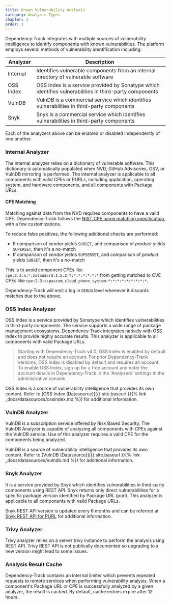 ```yaml
---
title: Known Vulnerability Analysis
category: Analysis Types
chapter: 3
order: 1
---
```


Dependency-Track integrates with multiple sources of vulnerability intelligence to identify components with known 
vulnerabilities. The platform employs several methods of vulnerability identification including:

| Analyzer  | Description                                                                                            |
|-----------|--------------------------------------------------------------------------------------------------------|
| Internal  | Identifies vulnerable components from an internal directory of vulnerable software                     |
| OSS Index | OSS Index is a service provided by Sonatype which identifies vulnerabilities in third-party components |
| VulnDB    | VulnDB is a commercial service which identifies vulnerabilities in third-party components              |
| Snyk      | Snyk is a commercial service which identifies vulnerabilities in third-party components                |

Each of the analyzers above can be enabled or disabled independently of one another.

### Internal Analyzer

The internal analyzer relies on a dictionary of vulnerable software. This dictionary is automatically populated when 
NVD, GitHub Advisories, OSV, or VulnDB mirroring is performed. The internal analyzer is applicable to all components 
with valid CPEs or PURLs, including application, operating system, and hardware components, and all components with
Package URLs.

#### CPE Matching

Matching against data from the NVD requires components to have a valid CPE. Dependency-Track follows
the [NIST CPE name matching specification](https://nvlpubs.nist.gov/nistpubs/Legacy/IR/nistir7696.pdf), 
with a few customizations.

To reduce false positives, the following additional checks are performed:

* If comparison of *vendor* yields `SUBSET`, and comparison of *product* yields `SUPERSET`, then it's a no-match
* If comparison of *vendor* yields `SUPSERSET`, and comparison of *product* yields `SUBSET`, then it's a no-match

This is to avoid component CPEs like `cpe:2.3:a:*:zstandard:1.5.2:*:*:*:*:*:*:*` from getting matched to
CVE CPEs like `cpe:2.3:a:pascom_cloud_phone_system:*:*:*:*:*:*:*:*:*`.

Dependency-Track will emit a log in `DEBUG` level whenever it discards matches due to the above.

### OSS Index Analyzer

OSS Index is a service provided by Sonatype which identifies vulnerabilities in third-party components. The service 
supports a wide range of package management ecosystems. Dependency-Track integrates natively with OSS Index to provide 
highly accurate results. This analyzer is applicable to all components with valid Package URLs.

> Starting with Dependency-Track v4.0, OSS Index is enabled by default and does not require an account. For prior 
> Dependency-Track versions, OSS Index is disabled by default and requires an account. To enable OSS Index, 
> sign up for a free account and enter the account details in Dependency-Track in the 'Analyzers' settings in the 
> administrative console.

OSS Index is a source of vulnerability intelligence that provides its own content. Refer to 
[OSS Index (Datasource)]({{ site.baseurl }}{% link _docs/datasources/ossindex.md %}) for additional information.

### VulnDB Analyzer

VulnDB is a subscription service offered by Risk Based Security. The VulnDB Analyzer is capable of analyzing all 
components with CPEs against the VulnDB service. Use of this analyzer requires a valid CPE for the components being 
analyzed.

VulnDB is a source of vulnerability intelligence that provides its own content. Refer to 
[VulnDB (Datasource)]({{ site.baseurl }}{% link _docs/datasources/vulndb.md %}) for additional information.

### Snyk Analyzer

It is a service provided by Snyk which identifies vulnerabilities in third-party components using REST API. Snyk returns only direct vulnerabilities for a specific package version identified by Package URL (purl).
This analyzer is applicable to all components with valid Package URLs.

Snyk REST API version is updated every 6 months and can be referred at
[Snyk REST API for PURL](https://apidocs.snyk.io/?version=2022-10-06#get-/orgs/-org_id-/packages/-purl-/issues) for additional information.

### Trivy Analyzer

Trivy analyzer relies on a server trivy instance to perform the analysis using REST API.
Trivy REST API is not publically documented so upgrading to a new version might lead to some issues.

### Analysis Result Cache

Dependency-Track contains an internal limiter which prevents repeated requests to remote services when performing
vulnerability analysis. When a component's Package URL or CPE is successfully analyzed by a given analyzer, 
the result is cached. By default, cache entries expire after 12 hours.
